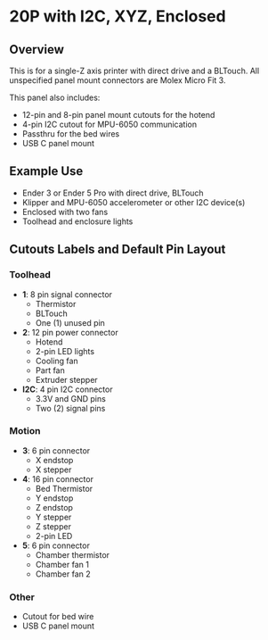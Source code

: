# 20P with I2C, XYZ, Enclosed

## Overview

This is for a single-Z axis printer with direct drive and a BLTouch. All unspecified panel mount connectors are Molex Micro Fit 3. 

This panel also includes:

- 12-pin and 8-pin panel mount cutouts for the hotend
- 4-pin I2C cutout for MPU-6050 communication
- Passthru for the bed wires
- USB C panel mount

## Example Use

- Ender 3 or Ender 5 Pro with direct drive, BLTouch
- Klipper and MPU-6050 accelerometer or other I2C device(s)
- Enclosed with two fans
- Toolhead and enclosure lights

## Cutouts Labels and Default Pin Layout

### Toolhead

- **1**: 8 pin signal connector
  - Thermistor
  - BLTouch
  - One (1) unused pin
- **2**: 12 pin power connector
  - Hotend
  - 2-pin LED lights
  - Cooling fan
  - Part fan
  - Extruder stepper
- **I2C**: 4 pin I2C connector
  - 3.3V and GND pins
  - Two (2) signal pins

### Motion

- **3**: 6 pin connector
  - X endstop
  - X stepper
- **4**: 16 pin connector
  - Bed Thermistor
  - Y endstop
  - Z endstop
  - Y stepper
  - Z stepper
  - 2-pin LED
- **5**: 6 pin connector
  - Chamber thermistor
  - Chamber fan 1
  - Chamber fan 2

### Other

- Cutout for bed wire
- USB C panel mount